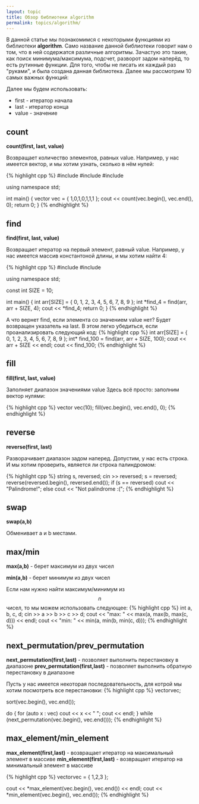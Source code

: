 ```yaml
---
layout: topic
title: Обзор библиотеки algorithm
permalink: topics/algorithm/
---
```

В данной статье мы познакомимся с некоторыми функциями из библиотеки **algorithm**. Само название данной библиотеки говорит нам о том, что в ней содержатся различные алгоритмы. Зачастую это такие, как поиск минимума/максимума, подсчет, разворот задом наперёд, то есть рутинные функции. Для того, чтобы не писать их каждый раз "руками", и была создана данная библиотека. Далее мы рассмотрим 10 самых важных функций:

Далее мы будем использовать:
* first - итератор начала
* last - итератор конца
* value - значение

## count
**count(first, last, value)**

Возвращает количество элементов, равных value. 
Например, у нас имеется вектор, и мы хотим узнать, сколько в нём нулей:

{% highlight cpp %}
#include <iostream>
#include <vector>
#include <algorithm>

using namespace std;

int main()
{
	vector<int> vec = { 1,0,1,0,1,1,1 };
	cout << count(vec.begin(), vec.end(), 0);
	return 0;
}
{% endhighlight %}

## find
**find(first, last, value)**

Возвращает итератор на первый элемент, равный value.
Например, у нас имеется массив константоной длины, и мы хотим найти 4:

{% highlight cpp %}
#include <iostream>
#include <algorithm>

using namespace std;

const int SIZE = 10;

int main()
{
	int arr[SIZE] = { 0, 1, 2, 3, 4, 5, 6, 7, 8, 9 };
	int *find_4 = find(arr, arr + SIZE, 4);
	cout << *find_4;
	return 0;
}
{% endhighlight %}

А что вернет find, если элемента со значением value нет? Будет возвращен указатель на last. В этом легко убедиться, если проанализировать следующий код:
{% highlight cpp %}
int arr[SIZE] = { 0, 1, 2, 3, 4, 5, 6, 7, 8, 9 };
int* find_100 = find(arr, arr + SIZE, 100);
cout << arr + SIZE << endl;
cout << find_100;
{% endhighlight %}

## fill
**fill(first, last, value)**

Заполняет диапазон значениями value
Здесь всё просто: заполним вектор нулями:

{% highlight cpp %}
vector<int> vec(10);
fill(vec.begin(), vec.end(), 0);
{% endhighlight %}
	
## reverse
**reverse(first, last)**

Разворачивает диапазон задом наперед.
Допустим, у нас есть строка. И мы хотим проверить, является ли строка палиндромом:

{% highlight cpp %}
string s, reversed;
cin >> reversed;
s = reversed;
reverse(reversed.begin(), reversed.end());
if (s == reversed)
	cout << "Palindrome!";
else
	cout << "Not palindrome :(";
{% endhighlight %}

## swap
**swap(a,b)**

Обменивает a и b местами.

## max/min
**max(a,b)** - берет максимум из двух чисел

**min(a,b)** - берет минимум из двух чисел

Если нам нужно найти максимум/минимум из $$n$$ чисел, то мы можем использовать следующее:
{% highlight cpp %}
int a, b, c, d;
cin >> a >> b >> c >> d;
cout << "max: " << max(a, max(b, max(c, d))) << endl;
cout << "min: " << min(a, min(b, min(c, d)));
{% endhighlight %}

## next_permutation/prev_permutation
**next_permutation(first,last)** - позволяет выполнить перестановку в диапазоне
**prev_permutation(first,last)** - позволяет выполнить обратную перестановку в диапазоне

Пусть у нас имеется некоторая последовательность, для котрой мы хотим посмотреть все перестановки:
{% highlight cpp %}
vector<int>vec;

sort(vec.begin(), vec.end());

do {
	for (auto x : vec)
		cout << x << " ";
	cout << endl;
} while (next_permutation(vec.begin(), vec.end()));
{% endhighlight %}

## max_element/min_element
**max_element(first,last)** - возвращает итератор на максимальный элемент в массиве
**min_element(first,last)** - возвращает итератор на минимальный элемент в массиве

{% highlight cpp %}
vector<int>vec = { 1,2,3 };

cout << *max_element(vec.begin(), vec.end()) << endl;
cout << *min_element(vec.begin(), vec.end());
{% endhighlight %}

